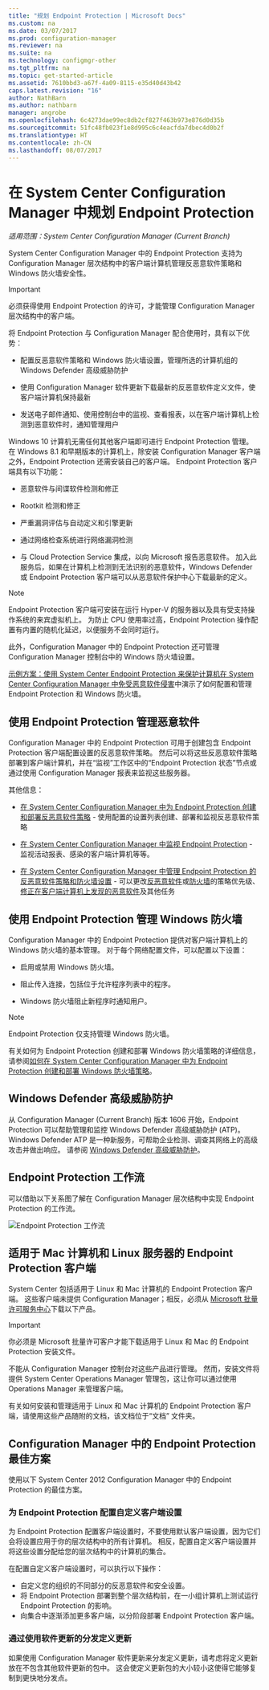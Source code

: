 ```yaml
---
title: "规划 Endpoint Protection | Microsoft Docs"
ms.custom: na
ms.date: 03/07/2017
ms.prod: configuration-manager
ms.reviewer: na
ms.suite: na
ms.technology: configmgr-other
ms.tgt_pltfrm: na
ms.topic: get-started-article
ms.assetid: 7610bbd3-a67f-4a09-8115-e35d40d43b42
caps.latest.revision: "16"
author: NathBarn
ms.author: nathbarn
manager: angrobe
ms.openlocfilehash: 6c4273dae99ec8db2cf827f463b973e876d0d35b
ms.sourcegitcommit: 51fc48fb023f1e8d995c6c4eacfda7dbec4d0b2f
ms.translationtype: HT
ms.contentlocale: zh-CN
ms.lasthandoff: 08/07/2017
---
```

# <a name="planning-for-endpoint-protection-in-system-center-configuration-manager"></a>在 System Center Configuration Manager 中规划 Endpoint Protection

*适用范围：System Center Configuration Manager (Current Branch)*


System Center Configuration Manager 中的 Endpoint Protection 支持为 Configuration Manager 层次结构中的客户端计算机管理反恶意软件策略和 Windows 防火墙安全性。  

> [!IMPORTANT]  
>  必须获得使用 Endpoint Protection 的许可，才能管理 Configuration Manager 层次结构中的客户端。  

将 Endpoint Protection 与 Configuration Manager 配合使用时，具有以下优势：  

-   配置反恶意软件策略和 Windows 防火墙设置，管理所选的计算机组的 Windows Defender 高级威胁防护  

-   使用 Configuration Manager 软件更新下载最新的反恶意软件定义文件，使客户端计算机保持最新  

-   发送电子邮件通知、使用控制台中的监视、查看报表，以在客户端计算机上检测到恶意软件时，通知管理用户  

Windows 10 计算机无需任何其他客户端即可进行 Endpoint Protection 管理。 在 Windows 8.1 和早期版本的计算机上，除安装 Configuration Manager 客户端之外，Endpoint Protection 还需安装自己的客户端。 Endpoint Protection 客户端具有以下功能：  

-   恶意软件与间谍软件检测和修正  

-   Rootkit 检测和修正  

-   严重漏洞评估与自动定义和引擎更新  

-   通过网络检查系统进行网络漏洞检测  

-   与 Cloud Protection Service 集成，以向 Microsoft 报告恶意软件。 加入此服务后，如果在计算机上检测到无法识别的恶意软件，Windows Defender 或 Endpoint Protection 客户端可以从恶意软件保护中心下载最新的定义。  

> [!NOTE]  
>  Endpoint Protection 客户端可安装在运行 Hyper-V 的服务器以及具有受支持操作系统的来宾虚拟机上。 为防止 CPU 使用率过高，Endpoint Protection 操作配置有内置的随机化延迟，以便服务不会同时运行。  

  此外，Configuration Manager 中的 Endpoint Protection 还可管理 Configuration Manager 控制台中的 Windows 防火墙设置。  

 [示例方案：使用 System Center Endpoint Protection 来保护计算机在 System Center Configuration Manager 中免受恶意软件侵害](../deploy-use/scenarios-endpoint-protection.md)中演示了如何配置和管理 Endpoint Protection 和 Windows 防火墙。  

## <a name="managing-malware-with-endpoint-protection"></a>使用 Endpoint Protection 管理恶意软件  

Configuration Manager 中的 Endpoint Protection 可用于创建包含 Endpoint Protection 客户端配置设置的反恶意软件策略。 然后可以将这些反恶意软件策略部署到客户端计算机，并在“监视”工作区中的“Endpoint Protection 状态”节点或通过使用 Configuration Manager 报表来监视这些服务器。  

 其他信息：  

-   [在 System Center Configuration Manager 中为 Endpoint Protection 创建和部署反恶意软件策略](../deploy-use/endpoint-antimalware-policies.md) - 使用配置的设置列表创建、部署和监视反恶意软件策略  

-   [在 System Center Configuration Manager 中监视 Endpoint Protection](../deploy-use/monitor-endpoint-protection.md) - 监视活动报表、感染的客户端计算机等等。   

-   [在 System Center Configuration Manager 中管理 Endpoint Protection 的反恶意软件策略和防火墙设置](../deploy-use/endpoint-antimalware-firewall.md) - 可以更改[反恶意软件](../deploy-use/endpoint-antimalware-firewall.md#manage-antimalware-policies)或[防火墙](../deploy-use/endpoint-antimalware-firewall.md#manage-windows-firewall-policies)的策略优先级、[修正在客户端计算机上发现的恶意软件](../deploy-use/endpoint-antimalware-firewall.md#remediate-detected-malware)及其他任务

## <a name="managing-windows-firewall-with-endpoint-protection"></a>使用 Endpoint Protection 管理 Windows 防火墙  
 Configuration Manager 中的 Endpoint Protection 提供对客户端计算机上的 Windows 防火墙的基本管理。 对于每个网络配置文件，可以配置以下设置：  

-   启用或禁用 Windows 防火墙。  

-   阻止传入连接，包括位于允许程序列表中的程序。  

-   Windows 防火墙阻止新程序时通知用户。  

> [!NOTE]  
>  Endpoint Protection 仅支持管理 Windows 防火墙。  

  有关如何为 Endpoint Protection 创建和部署 Windows 防火墙策略的详细信息，请参阅[如何在 System Center Configuration Manager 中为 Endpoint Protection 创建和部署 Windows 防火墙策略](../deploy-use/create-windows-firewall-policies.md)。  

## <a name="windows-defender-advanced-threat-protection"></a>Windows Defender 高级威胁防护

从 Configuration Manager (Current Branch) 版本 1606 开始，Endpoint Protection 可以帮助管理和监控 Windows Defender 高级威胁防护 (ATP)。 Windows Defender ATP 是一种新服务，可帮助企业检测、调查其网络上的高级攻击并做出响应。 请参阅 [Windows Defender 高级威胁防护](../deploy-use/windows-defender-advanced-threat-protection.md)。

## <a name="endpoint-protection-workflow"></a>Endpoint Protection 工作流  
 可以借助以下关系图了解在 Configuration Manager 层次结构中实现 Endpoint Protection 的工作流。  

 ![Endpoint Protection 工作流](../media/Endpoint-Protection-Workflow.gif)

## <a name="endpoint-protection-client-for-mac-computers-and-linux-servers"></a>适用于 Mac 计算机和 Linux 服务器的 Endpoint Protection 客户端  
 System Center 包括适用于 Linux 和 Mac 计算机的 Endpoint Protection 客户端。 这些客户端未提供 Configuration Manager；相反，必须从 [Microsoft 批量许可服务中心](https://www.microsoft.com/licensing/servicecenter/default.aspx)下载以下产品。  

> [!IMPORTANT]  
>  你必须是 Microsoft 批量许可客户才能下载适用于 Linux 和 Mac 的 Endpoint Protection 安装文件。  

 不能从 Configuration Manager 控制台对这些产品进行管理。 然而，安装文件将提供 System Center Operations Manager 管理包，这让你可以通过使用 Operations Manager 来管理客户端。  

 有关如何安装和管理适用于 Linux 和 Mac 计算机的 Endpoint Protection 客户端，请使用这些产品随附的文档，该文档位于“文档”  文件夹。

## <a name="best-practices-for-endpoint-protection-in-configuration-manager"></a>Configuration Manager 中的 Endpoint Protection 最佳方案  
 使用以下 System Center 2012 Configuration Manager 中的 Endpoint Protection 的最佳方案。  

### <a name="configure-custom-client-settings-for-endpoint-protection"></a>为 Endpoint Protection 配置自定义客户端设置  
 为 Endpoint Protection 配置客户端设置时，不要使用默认客户端设置，因为它们会将设置应用于你的层次结构中的所有计算机。 相反，配置自定义客户端设置并将这些设置分配给您的层次结构中的计算机的集合。  

 在配置自定义客户端设置时，可以执行以下操作：  

-   自定义您的组织的不同部分的反恶意软件和安全设置。  
-   将 Endpoint Protection 部署到整个层次结构前，在一小组计算机上测试运行 Endpoint Protection 的影响。  
-   向集合中逐渐添加更多客户端，以分阶段部署 Endpoint Protection 客户端。  

### <a name="distributing-definition-updates-by-using-software-updates"></a>通过使用软件更新的分发定义更新  
 如果使用 Configuration Manager 软件更新来分发定义更新，请考虑将定义更新放在不包含其他软件更新的包中。 这会使定义更新包的大小较小这使得它能够复制到更快地分发点。
